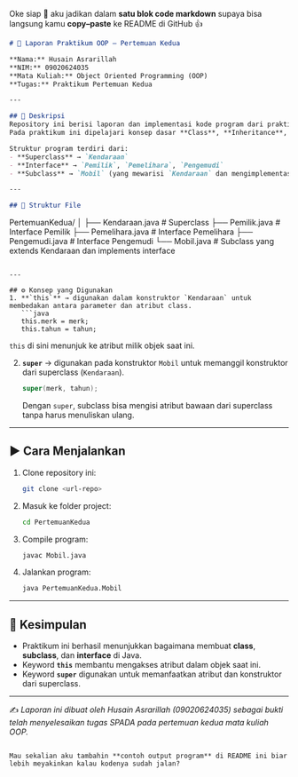 Oke siap 🚀 aku jadikan dalam **satu blok code markdown** supaya bisa langsung kamu **copy–paste** ke README di GitHub 👍

```markdown
# 📘 Laporan Praktikum OOP – Pertemuan Kedua

**Nama:** Husain Asrarillah  
**NIM:** 09020624035  
**Mata Kuliah:** Object Oriented Programming (OOP)  
**Tugas:** Praktikum Pertemuan Kedua  

---

## 📌 Deskripsi
Repository ini berisi laporan dan implementasi kode program dari praktikum **Pertemuan Kedua** mata kuliah OOP.  
Pada praktikum ini dipelajari konsep dasar **Class**, **Inheritance**, serta penggunaan **Interface** dalam Java.  

Struktur program terdiri dari:
- **Superclass** → `Kendaraan`  
- **Interface** → `Pemilik`, `Pemelihara`, `Pengemudi`  
- **Subclass** → `Mobil` (yang mewarisi `Kendaraan` dan mengimplementasikan ketiga interface)  

---

## 📂 Struktur File
```

PertemuanKedua/
│
├── Kendaraan.java      # Superclass
├── Pemilik.java        # Interface Pemilik
├── Pemelihara.java     # Interface Pemelihara
├── Pengemudi.java      # Interface Pengemudi
└── Mobil.java          # Subclass yang extends Kendaraan dan implements interface

````

---

## ⚙️ Konsep yang Digunakan
1. **`this`** → digunakan dalam konstruktor `Kendaraan` untuk membedakan antara parameter dan atribut class.  
   ```java
   this.merk = merk;
   this.tahun = tahun;
````

`this` di sini menunjuk ke atribut milik objek saat ini.

2. **`super`** → digunakan pada konstruktor `Mobil` untuk memanggil konstruktor dari superclass (`Kendaraan`).

   ```java
   super(merk, tahun);
   ```

   Dengan `super`, subclass bisa mengisi atribut bawaan dari superclass tanpa harus menuliskan ulang.

---

## ▶️ Cara Menjalankan

1. Clone repository ini:

   ```bash
   git clone <url-repo>
   ```
2. Masuk ke folder project:

   ```bash
   cd PertemuanKedua
   ```
3. Compile program:

   ```bash
   javac Mobil.java
   ```
4. Jalankan program:

   ```bash
   java PertemuanKedua.Mobil
   ```

---

## 📝 Kesimpulan

* Praktikum ini berhasil menunjukkan bagaimana membuat **class**, **subclass**, dan **interface** di Java.
* Keyword **`this`** membantu mengakses atribut dalam objek saat ini.
* Keyword **`super`** digunakan untuk memanfaatkan atribut dan konstruktor dari superclass.

---

✍️ *Laporan ini dibuat oleh Husain Asrarillah (09020624035) sebagai bukti telah menyelesaikan tugas SPADA pada pertemuan kedua mata kuliah OOP.*

```

Mau sekalian aku tambahin **contoh output program** di README ini biar lebih meyakinkan kalau kodenya sudah jalan?
```
